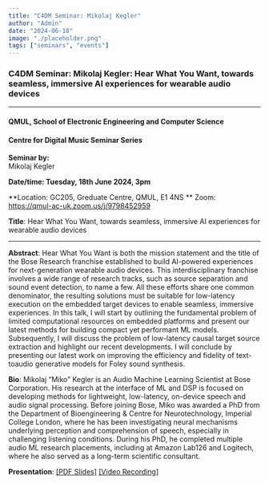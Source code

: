 ```yaml
---
title: "C4DM Seminar: Mikolaj Kegler"
author: "Admin"
date: "2024-06-18"
image: "./placeholder.png"
tags: ["seminars", "events"]
---
```


### C4DM Seminar: Mikolaj Kegler: Hear What You Want, towards seamless, immersive AI experiences for wearable audio devices
-----------------

#### QMUL, School of Electronic Engineering and Computer Science

#### Centre for Digital Music Seminar Series

**Seminar by:**   
   Mikolaj Kegler

**Date/time:  Tuesday, 18th June 2024, 3pm**

**Location: GC205, Greduate Centre, QMUL, E1 4NS **
Zoom: https://qmul-ac-uk.zoom.us/j/9798452959


<b>Title</b>: Hear What You Want, towards seamless, immersive AI experiences for wearable audio devices

-----------------

<b>Abstract</b>: Hear What You Want is both the mission statement and the title of the Bose Research franchise established to build AI-powered experiences for next-generation wearable audio devices. This interdisciplinary franchise involves a wide range of research tracks, such as source separation and sound event detection, to name a few. All these efforts share one common denominator, the resulting solutions must be suitable for low-latency execution on the embedded target devices to enable seamless, immersive experiences. In this talk, I will start by outlining the fundamental problem of limited computational resources on embedded platforms and present our latest methods for building compact yet performant ML models. Subsequently, I will discuss the problem of low-latency causal target source extraction and highlight our recent developments. I will conclude by presenting our latest work on improving the efficiency and fidelity of text-toaudio generative models for Foley sound synthesis. 


<b>Bio</b>: Mikolaj “Miko” Kegler is an Audio Machine Learning Scientist at Bose Corporation. His research at the interface of ML and DSP is focused on developing methods for lightweight, low-latency, on-device speech and audio signal processing. Before joining Bose, Miko was awarded a PhD from the Department of Bioengineering & Centre for Neurotechnology, Imperial College London, where he has been investigating neural mechanisms underlying perception and comprehension of speech, especially in challenging listening conditions. During his PhD, he completed multiple audio ML research placements, including at Amazon Lab126 and Logitech, where he also served as a long-term scientific consultant.

<b>Presentation</b>: 
<a href="https://drive.google.com/file/d/1nR0uuj8AEb9YF7XbUqL3ixsAPgI6Eh-T/view?usp=sharing">[PDF Slides]</a> 
<a href="https://www.youtube.com/watch?v=tUi4ER2dXjQ">[Video Recording]</a>

